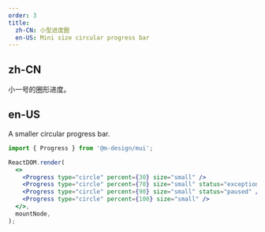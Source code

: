 ```yaml
---
order: 3
title:
  zh-CN: 小型进度圈
  en-US: Mini size circular progress bar
---
```


## zh-CN

小一号的圈形进度。

## en-US

A smaller circular progress bar.

```jsx
import { Progress } from '@m-design/mui';

ReactDOM.render(
  <>
    <Progress type="circle" percent={30} size="small" />
    <Progress type="circle" percent={70} size="small" status="exception" />
    <Progress type="circle" percent={90} size="small" status="paused" />
    <Progress type="circle" percent={100} size="small" />
  </>,
  mountNode,
);
```
